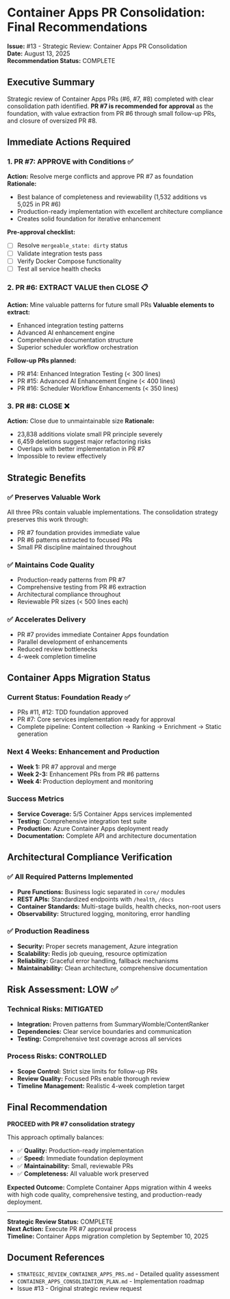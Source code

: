 # Container Apps PR Consolidation: Final Recommendations

**Issue:** #13 - Strategic Review: Container Apps PR Consolidation  
**Date:** August 13, 2025  
**Recommendation Status:** COMPLETE  

## Executive Summary

Strategic review of Container Apps PRs (#6, #7, #8) completed with clear consolidation path identified. **PR #7 is recommended for approval** as the foundation, with value extraction from PR #6 through small follow-up PRs, and closure of oversized PR #8.

## Immediate Actions Required

### 1. PR #7: APPROVE with Conditions ✅
**Action:** Resolve merge conflicts and approve PR #7 as foundation
**Rationale:** 
- Best balance of completeness and reviewability (1,532 additions vs 5,025 in PR #6)
- Production-ready implementation with excellent architecture compliance
- Creates solid foundation for iterative enhancement

**Pre-approval checklist:**
- [ ] Resolve `mergeable_state: dirty` status
- [ ] Validate integration tests pass
- [ ] Verify Docker Compose functionality
- [ ] Test all service health checks

### 2. PR #6: EXTRACT VALUE then CLOSE 📋
**Action:** Mine valuable patterns for future small PRs
**Valuable elements to extract:**
- Enhanced integration testing patterns
- Advanced AI enhancement engine
- Comprehensive documentation structure
- Superior scheduler workflow orchestration

**Follow-up PRs planned:**
- PR #14: Enhanced Integration Testing (< 300 lines)
- PR #15: Advanced AI Enhancement Engine (< 400 lines)
- PR #16: Scheduler Workflow Enhancements (< 350 lines)

### 3. PR #8: CLOSE ❌
**Action:** Close due to unmaintainable size
**Rationale:**
- 23,838 additions violate small PR principle severely
- 6,459 deletions suggest major refactoring risks
- Overlaps with better implementation in PR #7
- Impossible to review effectively

## Strategic Benefits

### ✅ Preserves Valuable Work
All three PRs contain valuable implementations. The consolidation strategy preserves this work through:
- PR #7 foundation provides immediate value
- PR #6 patterns extracted to focused PRs
- Small PR discipline maintained throughout

### ✅ Maintains Code Quality
- Production-ready patterns from PR #7
- Comprehensive testing from PR #6 extraction
- Architectural compliance throughout
- Reviewable PR sizes (< 500 lines each)

### ✅ Accelerates Delivery
- PR #7 provides immediate Container Apps foundation
- Parallel development of enhancements
- Reduced review bottlenecks
- 4-week completion timeline

## Container Apps Migration Status

### Current Status: Foundation Ready ✅
- PRs #11, #12: TDD foundation approved
- PR #7: Core services implementation ready for approval
- Complete pipeline: Content collection → Ranking → Enrichment → Static generation

### Next 4 Weeks: Enhancement and Production
- **Week 1:** PR #7 approval and merge
- **Week 2-3:** Enhancement PRs from PR #6 patterns
- **Week 4:** Production deployment and monitoring

### Success Metrics
- **Service Coverage:** 5/5 Container Apps services implemented
- **Testing:** Comprehensive integration test suite
- **Production:** Azure Container Apps deployment ready
- **Documentation:** Complete API and architecture documentation

## Architectural Compliance Verification

### ✅ All Required Patterns Implemented
- **Pure Functions:** Business logic separated in `core/` modules
- **REST APIs:** Standardized endpoints with `/health`, `/docs`
- **Container Standards:** Multi-stage builds, health checks, non-root users
- **Observability:** Structured logging, monitoring, error handling

### ✅ Production Readiness
- **Security:** Proper secrets management, Azure integration
- **Scalability:** Redis job queuing, resource optimization
- **Reliability:** Graceful error handling, fallback mechanisms
- **Maintainability:** Clean architecture, comprehensive documentation

## Risk Assessment: LOW ✅

### Technical Risks: MITIGATED
- **Integration:** Proven patterns from SummaryWomble/ContentRanker
- **Dependencies:** Clear service boundaries and communication
- **Testing:** Comprehensive test coverage across all services

### Process Risks: CONTROLLED
- **Scope Control:** Strict size limits for follow-up PRs
- **Review Quality:** Focused PRs enable thorough review
- **Timeline Management:** Realistic 4-week completion target

## Final Recommendation

**PROCEED with PR #7 consolidation strategy**

This approach optimally balances:
- ✅ **Quality:** Production-ready implementation
- ✅ **Speed:** Immediate foundation deployment
- ✅ **Maintainability:** Small, reviewable PRs
- ✅ **Completeness:** All valuable work preserved

**Expected Outcome:** Complete Container Apps migration within 4 weeks with high code quality, comprehensive testing, and production-ready deployment.

---

**Strategic Review Status:** COMPLETE  
**Next Action:** Execute PR #7 approval process  
**Timeline:** Container Apps migration completion by September 10, 2025  

## Document References

- `STRATEGIC_REVIEW_CONTAINER_APPS_PRS.md` - Detailed quality assessment
- `CONTAINER_APPS_CONSOLIDATION_PLAN.md` - Implementation roadmap
- Issue #13 - Original strategic review request